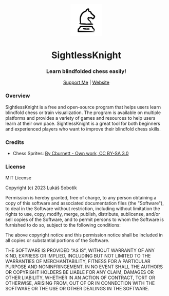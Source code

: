 <p align="center">
<img style="align:center;" src="./src/main/resources/SightlessKnight.png" alt="" width="100" />
</p>
<h1 align="center">SightlessKnight</h1>
<h3 align="center">Learn blindfolded chess easily!</h3>
<p align="center">
<a href="https://www.buymeacoffee.com/lukassobotik">Support Me</a> | <a href="https://www.lukassobotik.dev/project/SightlessKnight">Website</a>
</p>

### Overview
SightlessKnight is a free and open-source program that helps users learn blindfold chess or train visualization. The program is available on multiple platforms and provides a variety of games and resources to help users learn at their own pace. SightlessKnight is a great tool for both beginners and experienced players who want to improve their blindfold chess skills.

### Credits
- Chess Sprites: [By Cburnett - Own work, CC BY-SA 3.0](https://commons.wikimedia.org/w/index.php?curid=1499809)

### License
MIT License

Copyright (c) 2023 Lukáš Sobotík

Permission is hereby granted, free of charge, to any person obtaining a copy
of this software and associated documentation files (the "Software"), to deal
in the Software without restriction, including without limitation the rights
to use, copy, modify, merge, publish, distribute, sublicense, and/or sell
copies of the Software, and to permit persons to whom the Software is
furnished to do so, subject to the following conditions:

The above copyright notice and this permission notice shall be included in all
copies or substantial portions of the Software.

THE SOFTWARE IS PROVIDED "AS IS", WITHOUT WARRANTY OF ANY KIND, EXPRESS OR
IMPLIED, INCLUDING BUT NOT LIMITED TO THE WARRANTIES OF MERCHANTABILITY,
FITNESS FOR A PARTICULAR PURPOSE AND NONINFRINGEMENT. IN NO EVENT SHALL THE
AUTHORS OR COPYRIGHT HOLDERS BE LIABLE FOR ANY CLAIM, DAMAGES OR OTHER
LIABILITY, WHETHER IN AN ACTION OF CONTRACT, TORT OR OTHERWISE, ARISING FROM,
OUT OF OR IN CONNECTION WITH THE SOFTWARE OR THE USE OR OTHER DEALINGS IN THE
SOFTWARE.
